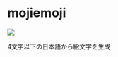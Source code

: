 # mojiemoji

![](https://cloud.githubusercontent.com/assets/4360663/23755920/462c331a-0525-11e7-90ab-bf2e3f502291.png)

4文字以下の日本語から絵文字を生成

